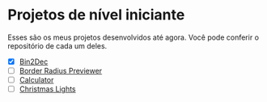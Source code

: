 # Projetos de nível iniciante

Esses são os meus projetos desenvolvidos até agora. Você pode conferir o repositório de cada um deles.

- [X] [Bin2Dec](https://github.com/lucasmartins96/bin2dec)
- [ ] [Border Radius Previewer](https://github.com/lucasmartins96/border-radius-previewer)
- [ ] [Calculator]()
- [ ] [Christmas Lights]()
